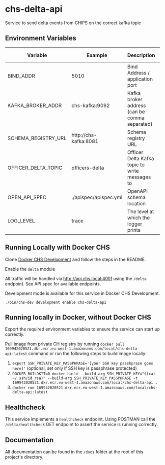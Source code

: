 # chs-delta-api
Service to send delta events from CHIPS on the correct kafka topic

Environment Variables
-----------------

|  Variable                         |  Example                          |  Description                                       |  Required       | Default value |        
| --------------------------------- | --------------------------------- | -------------------------------------------------- | --------------- | ------------- |
| BIND_ADDR                         | 5010                              | Bind Address / application port                    | YES             |               |
| KAFKA_BROKER_ADDR                 | chs-kafka:9092                    | Kafka broker address (can be comma separated)      | YES             |               |
| SCHEMA_REGISTRY_URL               | http://chs-kafka:8081             | Schema registry URL                                | YES             |               |
| OFFICER_DELTA_TOPIC               | officers-delta                    | Officer Delta Kafka topic to write messages to     | YES             |               |
| OPEN_API_SPEC                     | ./apispec/apispec.yml             | OpenAPI schema location                            | YES             |               |
| LOG_LEVEL                         | trace                             | The level at which the logger prints               | NO              | info          |

## Running Locally with Docker CHS
Clone [Docker CHS Development](https://github.com/companieshouse/docker-chs-development) and follow the steps in the README.

Enable the `delta` module

All traffic will be handled via http://api.chs.local:4001 using the `/delta` endpoint. See API spec for available endpoints.

Development mode is available for this service in Docker CHS Development.

`./bin/chs-dev development enable chs-delta-api`

## Running locally in Docker, without Docker CHS
Export the required environment variables to ensure the service can start up correctly.

Pull image from private CH registry by running `docker pull 169942020521.dkr.ecr.eu-west-1.amazonaws.com/local/chs-delta-api:latest` 
command or run the following steps to build image locally:

1. `export SSH_PRIVATE_KEY_PASSPHRASE='[your SSH key passhprase goes here]'` (optional, set only if SSH key is passphrase protected)
2. `DOCKER_BUILDKIT=0 docker build --build-arg SSH_PRIVATE_KEY="$(cat ~/.ssh/id_rsa)" --build-arg SSH_PRIVATE_KEY_PASSPHRASE -t 169942020521.dkr.ecr.eu-west-1.amazonaws.com/local/chs-delta-api .`
3. `docker run 169942020521.dkr.ecr.eu-west-1.amazonaws.com/local/chs-delta-api:latest`


## Healthcheck
This service implements a `healthcheck` endpoint. Using POSTMAN call the `/delta/healthcheck` GET endpoint to assert 
the service is running correctly.

## Documentation
All documentation can be found in the `/docs` folder at the root of this project's directory.